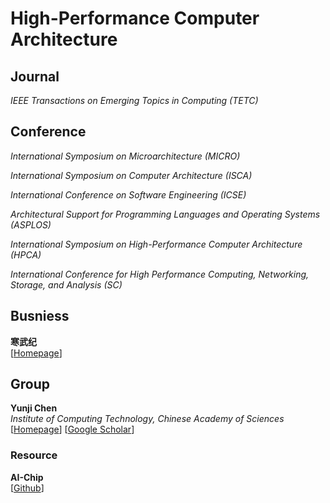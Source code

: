 # High-Performance Computer Architecture

## Journal

*IEEE Transactions on Emerging Topics in Computing (TETC)*<br>

## Conference

*International Symposium on Microarchitecture (MICRO)*<br>

*International Symposium on Computer Architecture (ISCA)*<br>

*International Conference on Software Engineering (ICSE)*<br>

*Architectural Support for Programming Languages and Operating Systems (ASPLOS)*<br>

*International Symposium on High-Performance Computer Architecture (HPCA)*<br>

*International Conference for High Performance Computing, Networking, Storage, and Analysis (SC)*<br>

## Busniess

**寒武纪**<br>
[[Homepage](http://cambricon.com/)]

## Group

**Yunji Chen**<br>
*Institute of Computing Technology, Chinese Academy of Sciences*<br>
[[Homepage](http://novel.ict.ac.cn/ychen/)]
[[Google Scholar](https://scholar.google.com.hk/citations?user=fXeoWugAAAAJ&hl=zh-CN&oi=ao)]

### Resource

**AI-Chip**<br>
[[Github](https://github.com/basicmi/AI-Chip)]
